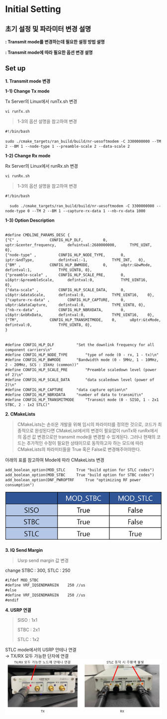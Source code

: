 #  Initial Setting
##  초기 설정 및 파라미터 변경 설명

**:  Transmit mode를 변경하는데 필요한 설정 방법 설명**

**: Transmit mode에 따라 필요한 옵션 변경 설명**


## Set up

**1. Transmit mode 변경**

**1-1) Change Tx mode**

Tx Server의 Linux에서 runTx.sh 변경 
```
vi runTx.sh
```
> 1-3의 옵션 설명을 참고하여 변경
```
#!/bin/bash

sudo ./cmake_targets/ran_build/build/nr-uesoftmodem -C 3300000000 --TM 2 --BM 1 --node-type 1 --preamble-scale 2 --data-scale 2
```
**1-2) Change Rx mode**

Rx Server의 Linux에서 runRx.sh 변경 
``` 
vi runRx.sh
```
> 1-3의 옵션 설명을 참고하여 변경
``` 
#!/bin/bash

  sudo ./cmake_targets/ran_build/build/nr-uesoftmodem -C 3300000000 --node-type 0 --TM 2 --BM 1 --capture-rx-data 1 --nb-rx-data 1000
```
**1-3) Option Description**
``` 

#define CMDLINE_PARAMS_DESC {
{"C" ,				CONFIG_HLP_DLF,			0,		uptr:&center_frequency,		defuintval:2680000000,		TYPE_UINT,	0},
{"node-type" ,			CONFIG_HLP_NODE_TYPE,		0,		iptr:&ndType,			defintval:-1,			TYPE_INT,	0},
{"BM" ,				CONFIG_HLP_BWMODE,		0,		u8ptr:&bwMode,			defintval:1,			TYPE_UINT8,	0},
{"preamble-scale" ,		CONFIG_HLP_SCALE_PRE,		0,		u16ptr:&preambleScale,		defintval:0,			TYPE_UINT16,	0},
{"data-scale" ,			CONFIG_HLP_SCALE_DATA,		0,		u16ptr:&dataScale,		defintval:0,			TYPE_UINT16,	0},
{"capture-rx-data" ,		CONFIG_HLP_CAPTURE,		0,		u8ptr:&dataCapture,		defintval:0,			TYPE_UINT8,	0},
{"nb-rx-data" ,			CONFIG_HLP_NBRXDATA,		0,		u16ptr:&nbRxData,		defintval:0,			TYPE_UINT16,	0},
{"TM",				CONFIG_HLP_TRANSMITMODE, 	0,		u8ptr:&txMode,			defintval:0,			TYPE_UINT8,	0},
}


#define CONFIG_HLP_DLF			"Set the downlink frequency for all component carriers\n"
#define CONFIG_HLP_NODE_TYPE		"type of node (0 - rx, 1 - tx)\n"
#define CONFIG_HLP_BWMODE		"Bandwidth mode (0 - 5MHz, 1 - 10MHz, 2 - 20MHz, SCS : 15kHz (common))"
#define CONFIG_HLP_SCALE_PRE		"Preamble scaledown level (power of 2)\n"
#define CONFIG_HLP_SCALE_DATA		"data scaledown level (power of 2)\n"
#define CONFIG_HLP_CAPTURE		"data capture option\n"
#define CONFIG_HLP_NBRXDATA		"number of data to transmit\n"
#define CONFIG_HLP_TRANSMITMODE		"Transmit mode (0 - SISO, 1 - 2x1 STBC, 2 - 1x2 STLC)"
```

**2. CMakeLists**
> CMakeLists는 손쉬운 개발을 위해 임시의 파라미터를 정의한 것으로, 
 코드가 최종적으로 완성된다면 CMakeList에서의 변경이 필요없이 runTx와 runRx에서의 옵션 값 변경으로만 transmit mode을 변경할 수 있게된다.
 그러나 현재의 코드는 추가적인 수정이 필요한 상태이므로 동작하고자 하는 모드에 따라 CMakeLists의 파라미터들을 True 혹은 False로 변경해주어야한다. 

아래의 표를 참고하여 Mode에 따라 CMakeLists 변경 
```
add_boolean_option(MOD_STLC		True "build option for STLC codes")
add_boolean_option(MOD_STBC		True "build option for STBC codes")
add_boolean_option(DNF_PWROPTRF		True "optimizing RF power consumption")
```
![](https://github.com/dbwpdls22/NR_Modulation/blob/main/STLC/Figs/CMakeLists.png)

**3. IQ Send Margin**
> Usrp send margin 값 변경

change STBC : 300, STLC : 250
```
#ifdef MOD_STBC
#define VRF_IQSENDMARGIN	250 //us
#else
#define VRF_IQSENDMARGIN	250 //us
#endif
```
**4. USRP 연결**
> SISO : 1x1 
>
> STBC : 2x1  
> 
> STLC : 1x2

STLC mode에서의 USRP 안테나 연결  
→ TX/RX 모두 가능한 단자에 연결
![](https://github.com/dbwpdls22/NR_Modulation/blob/main/STLC/Figs/USRP.PNG)

